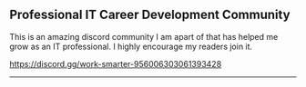## Professional IT Career Development Community

This is an amazing discord community I am apart of that has helped me grow as an IT professional. I highly encourage my readers join it.

https://discord.gg/work-smarter-956006303061393428

---



